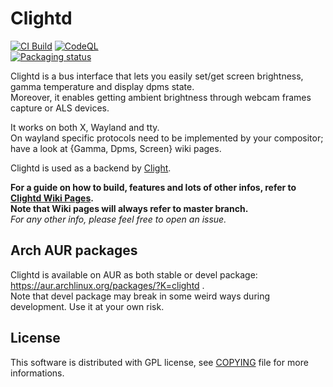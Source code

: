 # Clightd

[![CI Build](https://github.com/FedeDP/clightd/actions/workflows/ci.yaml/badge.svg)](https://github.com/FedeDP/clightd/actions/workflows/ci.yaml)
[![CodeQL](https://github.com/FedeDP/clightd/actions/workflows/codeql.yaml/badge.svg)](https://github.com/FedeDP/clightd/actions/workflows/codeql.yaml)  
[![Packaging status](https://repology.org/badge/vertical-allrepos/clightd.svg)](https://repology.org/project/clightd/versions)

Clightd is a bus interface that lets you easily set/get screen brightness, gamma temperature and display dpms state.  
Moreover, it enables getting ambient brightness through webcam frames capture or ALS devices.  

It works on both X, Wayland and tty.  
On wayland specific protocols need to be implemented by your compositor; have a look at {Gamma, Dpms, Screen} wiki pages.  

Clightd is used as a backend by [Clight](https://github.com/FedeDP/Clight).  

**For a guide on how to build, features and lots of other infos, refer to [Clightd Wiki Pages](https://github.com/FedeDP/Clightd/wiki).**  
**Note that Wiki pages will always refer to master branch.**  
*For any other info, please feel free to open an issue.*  

## Arch AUR packages
Clightd is available on AUR as both stable or devel package: https://aur.archlinux.org/packages/?K=clightd .  
Note that devel package may break in some weird ways during development. Use it at your own risk.

## License
This software is distributed with GPL license, see [COPYING](https://github.com/FedeDP/Clightd/blob/master/COPYING) file for more informations.
